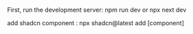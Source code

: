 First, run the development server:
npm run dev
or
npx next dev

add shadcn component : 
npx shadcn@latest add [component]

